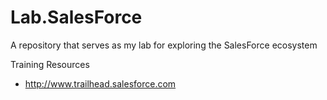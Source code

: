 # Lab.SalesForce
A repository that serves as my lab for exploring the SalesForce ecosystem


Training Resources
* http://www.trailhead.salesforce.com


